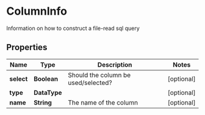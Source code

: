 

# ColumnInfo

Information on how to construct a file-read sql query

## Properties

| Name | Type | Description | Notes |
|------------ | ------------- | ------------- | -------------|
|**select** | **Boolean** | Should the column be used/selected? |  [optional] |
|**type** | **DataType** |  |  [optional] |
|**name** | **String** | The name of the column |  [optional] |



